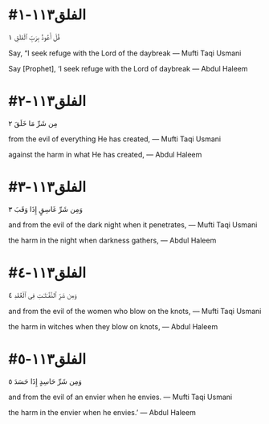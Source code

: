 
# #الفلق١١٣-١
قُلْ أَعُوذُ بِرَبِّ ٱلْفَلَقِ ١

Say, “I seek refuge with the Lord of the daybreak
— Mufti Taqi Usmani


Say [Prophet], ‘I seek refuge with the Lord of daybreak
— Abdul Haleem



# #الفلق١١٣-٢
مِن شَرِّ مَا خَلَقَ ٢

from the evil of everything He has created,
— Mufti Taqi Usmani


against the harm in what He has created,
— Abdul Haleem



# #الفلق١١٣-٣
وَمِن شَرِّ غَاسِقٍ إِذَا وَقَبَ ٣

and from the evil of the dark night when it penetrates,
— Mufti Taqi Usmani


the harm in the night when darkness gathers,
— Abdul Haleem



# #الفلق١١٣-٤
وَمِن شَرِّ ٱلنَّفَّـٰثَـٰتِ فِى ٱلْعُقَدِ ٤

and from the evil of the women who blow on the knots,
— Mufti Taqi Usmani


the harm in witches when they blow on knots,
— Abdul Haleem



# #الفلق١١٣-٥
وَمِن شَرِّ حَاسِدٍ إِذَا حَسَدَ ٥

and from the evil of an envier when he envies.
— Mufti Taqi Usmani


the harm in the envier when he envies.’
— Abdul Haleem

